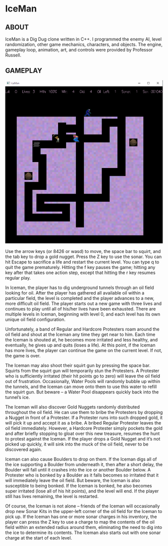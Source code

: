 # IceMan

ABOUT
------
IceMan is a Dig Dug clone written in C++.  I programmed the enemy AI, level randomization, other game mechanics, characters, and objects. The engine, gameplay loop, animation, art, and controls were provided by Professor Russell.


GAMEPLAY
--------

![Screenshot of IceMan gameplay](IceMan_screenshot.png "IceMan screenshot")

Use the arrow keys (or 8426 or wasd) to move, the space bar to squirt, and the tab key to drop a gold nugget. Press the Z key to use the sonar. You can hit Escape to sacrifice a life and restart the current level. You can type q to quit the game prematurely. Hitting the f key pauses the game; hitting any key after that takes one action step, except that hitting the r key resumes regular play.

In Iceman, the player has to dig underground tunnels through an oil field looking for oil. After the player has gathered all available oil within a particular field, the level is completed and the player advances to a new, more difficult oil field. The player starts out a new game with three lives and continues to play until all of his/her lives have been exhausted. There are multiple levels in Iceman, beginning with level 0, and each level has its own unique oil field configuration.

Unfortunately, a band of Regular and Hardcore Protesters roam around the oil field and shout at the Iceman any time they get near to him. Each time the Iceman is shouted at, he becomes more irritated and less healthy, and eventually, he gives up and quits (loses a life). At this point, if the Iceman has more lives, the player can continue the game on the current level. If not, the game is over.

The Iceman may also shoot their squirt gun by pressing the space bar. Squirts from the squirt gun will temporarily stun the Protesters. A Protester who is sufficiently irritated (their hit points go to zero) will leave the oil field out of frustration. Occasionally, Water Pools will randomly bubble up within the tunnels, and the Iceman can move onto them to use this water to refill the squirt gun. But beware – a Water Pool disappears quickly back into the tunnel’s ice.

The Iceman will also discover Gold Nuggets randomly distributed throughout the oil field. He can use them to bribe the Protesters by dropping a Nugget in front of a Protester. If a Protester runs into such dropped gold, it will pick it up and accept it as a bribe. A bribed Regular Protester leaves the oil field immediately. However, a Hardcore Protester simply pockets the gold and after briefly stopping to gloat over this new treasure, resumes the hunt to protest against the Iceman. If the player drops a Gold Nugget and it’s not picked up quickly, it will sink into the muck of the oil field, never to be discovered again.

Iceman can also cause Boulders to drop on them. If the Iceman digs all of the ice supporting a Boulder from underneath it, then after a short delay, the Boulder will fall until it crashes into the ice or another Boulder below. A Protester who is bonked by a Boulder as it falls becomes so irritated that it will immediately leave the oil field. But beware, the Iceman is also susceptible to being bonked. If the Iceman is bonked, he also becomes super irritated (lose all of his hit points), and the level will end. If the player still has lives remaining, the level is restarted.

Of course, the Iceman is not alone – friends of the Iceman will occasionally drop new Sonar Kits in the upper-left corner of the oil field for the Iceman to pick up. If the Iceman has one or more sonar charges in his inventory, the player can press the Z key to use a charge to map the contents of the oil field within an extended radius around them, eliminating the need to dig into the ice to determine its contents. The Iceman also starts out with one sonar charge at the start of each level.
